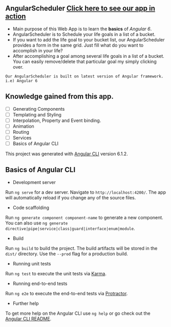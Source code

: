 ## AngularScheduler [Click here to see our app in action](https://imatechnophile.github.io/AngularScheduler/)

  * Main purpose of this Web App is to learn the **basics** of *Angular 6*. 
  * AngularScheduler is to Schedule your life goals in a list of a bucket.
  * If you want to add the life goal to your bucket list, our AngularScheduler provides a form in the same grid. Just fill what do you want to accomplish in your life?
  * After accomplishing a goal among several life goals in a list of a bucket. You can easily remove/delete that particular goal my simply clicking over.
  
 ``` 
Our AngularScheduler is built on latest version of Angular framework. i.e) Angular 6
```
 
## Knowledge gained from this app.

- [ ] Generating Components
- [ ] Templating and Styling
- [ ] Interpolation, Property and Event binding.
- [ ] Animation
- [ ] Routing
- [ ] Services
- [ ] Basics of Angular CLI

This project was generated with [Angular CLI](https://github.com/angular/angular-cli) version 6.1.2.

## Basics of Angular CLI

  * Development server

Run `ng serve` for a dev server. Navigate to `http://localhost:4200/`. The app will automatically reload if you change any of the source files.

  * Code scaffolding

Run `ng generate component component-name` to generate a new component. You can also use `ng generate directive|pipe|service|class|guard|interface|enum|module`.

  * Build

Run `ng build` to build the project. The build artifacts will be stored in the `dist/` directory. Use the `--prod` flag for a production build.

  * Running unit tests

Run `ng test` to execute the unit tests via [Karma](https://karma-runner.github.io).

  * Running end-to-end tests

Run `ng e2e` to execute the end-to-end tests via [Protractor](http://www.protractortest.org/).

  * Further help

To get more help on the Angular CLI use `ng help` or go check out the [Angular CLI README](https://github.com/angular/angular-cli/blob/master/README.md).
